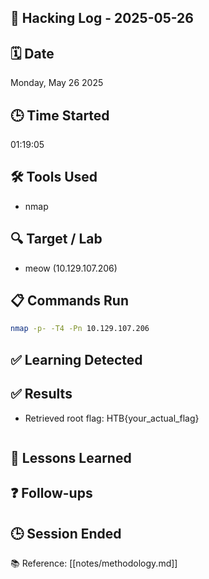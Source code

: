## 🧠 Hacking Log - 2025-05-26

## 🗓 Date  
Monday, May 26 2025

## 🕒 Time Started  
01:19:05

## 🛠 Tools Used  
- nmap

## 🔍 Target / Lab  
- meow (10.129.107.206)

## 📋 Commands Run
```bash
nmap -p- -T4 -Pn 10.129.107.206
```

## ✅ Learning Detected


## ✅ Results

- Retrieved root flag:
  HTB{your_actual_flag}

```plaintext

```

## 🧠 Lessons Learned


## ❓ Follow-ups


## 🕒 Session Ended

📚 Reference: [[notes/methodology.md]]
